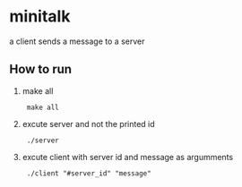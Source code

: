 # minitalk
a client sends a message to a server

## How to run
1) make all

		make all

2) excute server and not the printed id

		./server

3) excute client with server id and message as argumments

		./client "#server_id" "message"
